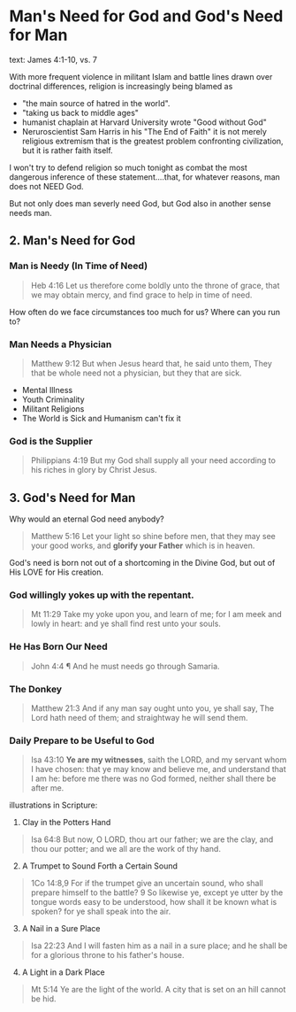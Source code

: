 <!-- 20150301P -->

# Man's Need for God and God's Need for Man
text: James 4:1-10, vs. 7

With more frequent violence in militant Islam and battle lines drawn over doctrinal differences, religion is increasingly being blamed as 

- "the main source of hatred in the world". 
- "taking us back to middle ages"
- humanist chaplain at Harvard University wrote "Good without God"
- Neruroscientist Sam Harris in his "The End of Faith" it is not merely religious extremism that is the greatest problem confronting civilization, but it is rather faith itself.

I won't try to defend religion so much tonight as combat the most dangerous inference of these statement....that, for whatever reasons, man does not NEED God.

But not only does man severly need God, but God also in another sense needs man.

## 2. Man's Need for God

### Man is Needy (In Time of Need)

> Heb 4:16 Let us therefore come boldly unto the throne of grace, that we may obtain mercy, and find grace to help in time of need.

How often do we face circumstances too much for us? Where can you run to?

### Man Needs a Physician

> Matthew 9:12 But when Jesus heard that, he said unto them, They that be whole need not a physician, but they that are sick.

- Mental Illness
- Youth Criminality
- Militant Religions
- The World is Sick and Humanism can't fix it

### God is the Supplier

> Philippians 4:19 But my God shall supply all your need according to his riches in glory by Christ Jesus.

## 3. God's Need for Man

Why would an eternal God need anybody?

> Matthew 5:16 Let your light so shine before men, that they may see your good works, and **glorify your Father** which is in heaven.

God's need is born not out of a shortcoming in the Divine God, but out of His LOVE for His creation. 

### God willingly yokes up with the repentant.

> Mt 11:29 Take my yoke upon you, and learn of me; for I am meek and lowly in heart: and ye shall find rest unto your souls.

### He Has Born Our Need

> John 4:4 ¶ And he must needs go through Samaria.

### The Donkey

> Matthew 21:3 And if any man say ought unto you, ye shall say, The Lord hath need of them; and straightway he will send them.

### Daily Prepare to be Useful to God

> Isa 43:10 **Ye are my witnesses**, saith the LORD, and my servant whom I have chosen: that ye may know and believe me, and understand that I am he: before me there was no God formed, neither shall there be after me.

illustrations in Scripture:

1. Clay in the Potters Hand

> Isa 64:8 But now, O LORD, thou art our father; we are the clay, and thou our potter; and we all are the work of thy hand.

2. A Trumpet to Sound Forth a Certain Sound

> 1Co 14:8,9 For if the trumpet give an uncertain sound, who shall prepare himself to the battle? 9 So likewise ye, except ye utter by the tongue words easy to be understood, how shall it be known what is spoken? for ye shall speak into the air.

3. A Nail in a Sure Place

> Isa 22:23 And I will fasten him as a nail in a sure place; and he shall be for a glorious throne to his father's house.

4. A Light in a Dark Place

> Mt 5:14 Ye are the light of the world. A city that is set on an hill cannot be hid.
